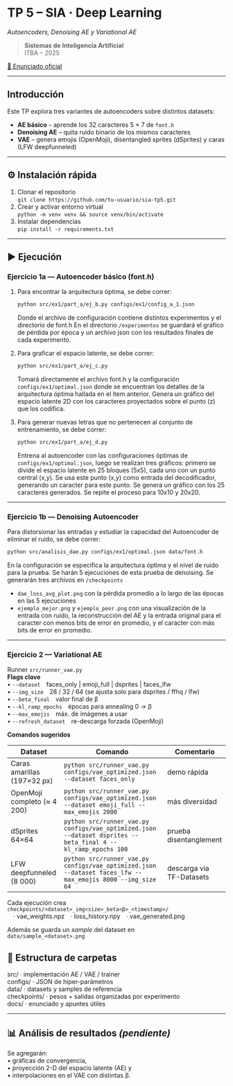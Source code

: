 # TP 5 – SIA · Deep Learning  
*Autoencoders, Denoising AE y Variational AE*

> **Sistemas de Inteligencia Artificial**  
> ITBA – 2025  

[📑 Enunciado oficial](docs/sia-tp5.pdf)

---

## Introducción

Este TP explora tres variantes de autoencoders sobre distintos datasets:

* **AE básico** – aprende los 32 caracteres 5 × 7 de `font.h`  
* **Denoising AE** – quita ruido binario de los mismos caracteres  
* **VAE** – genera emojis (OpenMoji), disentangled sprites (dSprites) y caras (LFW deepfunneled)

---

## ⚙️ Instalación rápida

1. Clonar el repositorio  
   ```git clone https://github.com/tu-usuario/sia-tp5.git```
2. Crear y activar entorno virtual  
   ```python -m venv venv && source venv/bin/activate```
3. Instalar dependencias  
   ```pip install -r requirements.txt```

---

## ▶️ Ejecución

### Ejercicio 1a — Autoencoder básico (font.h)
1. Para encontrar la arquitectura óptima, se debe correr:
   ```bash
   python src/ex1/part_a/ej_b.py configs/ex1/config_a_1.json
   ```
   Donde el archivo de configuración contiene distintos experimentos y el directorio de font.h
   En el directorio `/experimentos` se guardará el gráfico de pérdida por época y un archivo json con los resultados finales de cada experimento.

2. Para graficar el espacio latente, se debe correr:
   ```bash 
   python src/ex1/part_a/ej_c.py
   ```
   Tomará directamente el archivo font.h y la configuración `configs/ex1/optimal.json` donde se encuentran los detalles de la arquitectura óptima hallada en el item anterior.
   Genera un gráfico del espacio latente 2D con los caracteres proyectados sobre el punto (z) que los codifica.

3. Para generar nuevas letras que no pertenecen al conjunto de entrenamiento, se debe correr:
   ```bash
   python src/ex1/part_a/ej_d.py
   ```
   Entrena al autoencoder con las configuraciones óptimas de `configs/ex1/optimal.json`, luego se realizan tres gráficos: primero se divide el espacio latente en 25 bloques (5x5), cada uno con un punto central (x,y). Se usa este punto (x,y) como entrada del decodificador, generando un caracter para este punto. Se genera un gráfico con los 25 caracteres generados. Se repite el proceso para 10x10 y 20x20.

---

### Ejercicio 1b — Denoising Autoencoder
Para distorsionar las entradas y estudiar la capacidad del Autoencoder de eliminar el ruido, se debe correr:
```bash
python src/analisis_dae.py configs/ex1/optimal.json data/font.h
```
En la configuración se especifica la arquitectura óptima y el nivel de ruido para la prueba.
Se harán 5 ejecuciones de esta prueba de denoising.
Se generarán tres archivos en `/checkpoints`
* `dae_loss_avg_plot.png` con la pérdida promedio a lo largo de las épocas en las 5 ejecuciones
* `ejemplo_mejor.png` y `ejemplo_peor.png` con una visualización de la entrada con ruido, la reconstrucción del AE y la entrada original para el caracter con menos bits de error en promedio, y el caracter con más bits de error en promedio.

---

### Ejercicio 2 — Variational AE

Runner  `src/runner_vae.py`  
**Flags clave**  
• `--dataset` faces_only | emoji_full | dsprites | faces_lfw  
• `--img_size` 28 / 32 / 64 (se ajusta solo para dsprites / ffhq / lfw)  
• `--beta_final` valor final de β  
• `--kl_ramp_epochs` épocas para annealing 0 → β  
• `--max_emojis` máx. de imágenes a usar  
• `--refresh_dataset` re-descarga forzada (OpenMoji)

**Comandos sugeridos**

| Dataset | Comando | Comentario |
|---------|---------|------------|
| Caras amarillas (197×32 px) | ```python src/runner_vae.py configs/vae_optimized.json --dataset faces_only``` | demo rápida |
| OpenMoji completo (≈ 4 200) | ```python src/runner_vae.py configs/vae_optimized.json --dataset emoji_full --max_emojis 2000``` | más diversidad |
| dSprites 64×64 | ```python src/runner_vae.py configs/vae_optimized.json --dataset dsprites --beta_final 4 --kl_ramp_epochs 100``` | prueba disentanglement |
| LFW deepfunneled (8 000) | ```python src/runner_vae.py configs/vae_optimized.json --dataset faces_lfw --max_emojis 8000 --img_size 64``` | descarga via TF-Datasets |

Cada ejecución crea  
`checkpoints/<dataset>_img<size>_beta<β>_<timestamp>/`  
 · vae_weights.npz · loss_history.npy · vae_generated.png  

Además se guarda un *sample* del dataset en  
`data/sample_<dataset>.png`

## 📁 Estructura de carpetas

src/              · implementación AE / VAE / trainer  
configs/          · JSON de hiper-parámetros  
data/             · datasets y samples de referencia  
checkpoints/      · pesos + salidas organizadas por experimento  
docs/             · enunciado y apuntes útiles  

---

## 📊 Análisis de resultados  *(pendiente)*

Se agregarán:  
• gráficas de convergencia,  
• proyección 2-D del espacio latente (AE) y  
• interpolaciones en el VAE con distintas β.